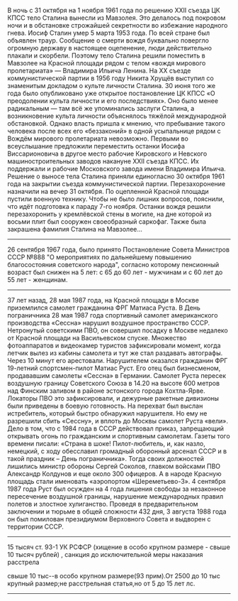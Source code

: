 В ночь с 31 октября на 1 ноября 1961 года по решению XXII съезда ЦК КПСС тело Сталина вынесли из Мавзолея.
Это делалось под покровом ночи и в обстановке строжайшей секретности во избежание народного гнева.
Иосиф Сталин умер 5 марта 1953 года. По всей стране был объявлен траур. Сообщение о смерти вождя буквально повергло огромную державу в настоящее оцепенение, люди действительно плакали и скорбели. Поэтому тело Сталина решили поместить в Мавзолее на Красной площади рядом с телом «вождя мирового пролетариата» — Владимира Ильича Ленина.
На XX съезде коммунистической партии в 1956 году Никита Хрущёв выступил со знаменитым докладом о культе личности Сталина. 30 июня того же года было опубликовано уже открытое постановление ЦК КПСС «О преодолении культа личности и его последствиях». Оно было менее радикальным — там всё же упоминались заслуги Сталина, а возникновение культа личности объяснялось тяжёлой международной обстановкой. Однако власть пришла к мнению, что пребывание такого человека после всех его «беззаконий» в одной усыпальнице рядом с Вождём мирового пролетариата невозможно.
Первыми во всеуслышание предложили переместить останки Иосифа Виссарионовича в другое место рабочие Кировского и Невского машиностроительных заводов накануне ХХII съезда КПСС. Их поддержали и рабочие Московского завода имени Владимира Ильича.
Решение о выносе тела Сталина приняли единогласно 30 октября 1961 года на закрытии съезда коммунистической партии. Перезахоронение назначили на вечер 31 октября. По оцепленной Красной площади пустили военную технику. Чтобы не было лишних вопросов, пояснили, что идёт подготовка к параду 7-го ноября. Останки вождя решили перезахоронить у кремлёвской стены в могиле, на дне которой из восьми плит был сооружен своеобразный саркофаг. Также была закрашена фамилия Сталина на Мавзолее...

---

26 сентября 1967 года, было принято Постановление Совета Министров СССР №888 "О меpoприятиях по дальнейшему повышению благосостояния советского народа", согласно которому пенсионный возраст был снижен на 5 лет: с 65 до 60 лет - мужчинам и с 60 лет до 55 лет - женщинам.

---

37 лет назад, 28 мая 1987 года, на Красной площади в Москве приземлился самолет гражданина ФРГ Матиаса Руста.
В День пограничника 28 мая 1987 года спортивный самолет американского производства «Сессна» нарушил воздушное пространство СССР. Нетронутый советскими ПВО, он совершил посадку в Москве недалеко от Красной площади на Васильевском спуске. Множество фотоаппаратов и видеокамер туристов зафиксировали момент, когда летчик вылез из кабины самолета и тут же стал раздавать автографы. Через 10 минут его арестовали. Нарушителем оказался гражданин ФРГ 19-летний спортсмен-пилот Матиас Руст. Его отец был бизнесменом, продававшим самолеты «Сессна» в Германии.
Самолет Руста пересек воздушную границу Советского Союза в 14.20 на высоте 600 метров над Финским заливом в районе эстонского города Кохтла-Ярве. Локаторы ПВО это зафиксировали, и дежурные ракетные дивизионы были приведены в боевую готовность. На перехват был выслан истребитель, который быстро обнаружил нарушителя. Но ему не разрешили сбить «Сессну», и вплоть до Москвы самолет Руста «вели». Дело в том, что с 1984 года в СССР действовал приказ, запрещающий открывать огонь по гражданским и спортивным самолетам. Газеты того времени писали: «Страна в шоке! Пилот-любитель, и, как назло, немецкий, с ходу обесславил громадный оборонный арсенал СССР и в такой праздник – День пограничника». Тогда своих должностей лишились министр обороны Сергей Соколов, главком войсками ПВО Александр Колдунов и еще около 300 офицеров. А в народе Красную площадь стали именовать «аэропортом «Шереметьево-3».
4 сентября 1987 года Руст был осужден на 4 года лишения свободы за незаконное пересечение воздушной границы, нарушение международных правил полетов и злостное хулиганство. Проведя в предварительном заключении и тюрьме в общей сложности 432 дня, 3 августа 1988 года он был помилован президиумом Верховного Совета и выдворен с территории СССР.

---

15 тысяч ст. 93-1 УК РСФСР (хищение в особо крупном размере - свыше 10 тысяч рублей) , санкция до исключительной меры наказания расстрела

свыше 10 тыс--в особо крупном размере(93 прим).От 2500 до 10 тыс крупный размер;не расстрельная статья,но от 5 до 15 лет лс.

---




